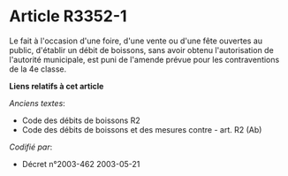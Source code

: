 # Article R3352-1

Le fait à l'occasion d'une foire, d'une vente ou d'une fête ouvertes au public, d'établir un débit de boissons, sans avoir
obtenu l'autorisation de l'autorité municipale, est puni de l'amende prévue pour les contraventions de la 4e classe.

**Liens relatifs à cet article**

_Anciens textes_:

  - Code des débits de boissons R2
  - Code des débits de boissons et des mesures contre  - art. R2 (Ab)

_Codifié par_:

  - Décret n°2003-462 2003-05-21
